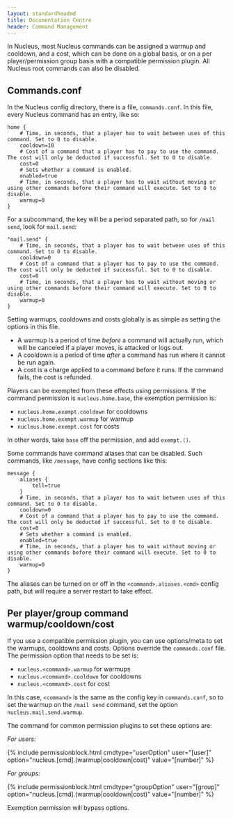 ```yaml
---
layout: standardheadmd
title: Documentation Centre
header: Command Management
---
```


In Nucleus, most Nucleus commands can be assigned a warmup and cooldown, and a cost, which can be done on a global basis, or on a per player/permission group
basis with a compatible permission plugin. All Nucleus root commands can also be disabled.

## Commands.conf

In the Nucleus config directory, there is a file, `commands.conf`. In this file, every Nucleus command has an entry, like so:

```hocon
home {
    # Time, in seconds, that a player has to wait between uses of this command. Set to 0 to disable.
    cooldown=10
    # Cost of a command that a player has to pay to use the command. The cost will only be deducted if successful. Set to 0 to disable.
    cost=0
    # Sets whether a command is enabled.
    enabled=true
    # Time, in seconds, that a player has to wait without moving or using other commands before their command will execute. Set to 0 to disable.
    warmup=0
}
```

For a subcommand, the key will be a period separated path, so for `/mail send`, look for `mail.send`:
 
```
"mail.send" {
    # Time, in seconds, that a player has to wait between uses of this command. Set to 0 to disable.
    cooldown=0
    # Cost of a command that a player has to pay to use the command. The cost will only be deducted if successful. Set to 0 to disable.
    cost=0
    # Time, in seconds, that a player has to wait without moving or using other commands before their command will execute. Set to 0 to disable.
    warmup=0
}
```

Setting warmups, cooldowns and costs globally is as simple as setting the options in this file. 

* A warmup is a period of time _before_ a command will actually run, which will be canceled if a player moves, is attacked or logs out.
* A cooldown is a period of time _after_ a command has run where it cannot be run again.
* A cost is a charge applied to a command before it runs. If the command fails, the cost is refunded.

Players can be exempted from these effects using permissions. If the command permission is `nucleus.home.base`, the exemption permission is:

* `nucleus.home.exempt.cooldown` for cooldowns
* `nucleus.home.exempt.warmup` for warmup 
* `nucleus.home.exempt.cost` for costs  

In other words, take `base` off the permission, and add `exempt.()`.

Some commands have command aliases that can be disabled. Such commands, like `/message`, have config sections like this:
 
```
message {
    aliases {
        tell=true
    }
    # Time, in seconds, that a player has to wait between uses of this command. Set to 0 to disable.
    cooldown=0
    # Cost of a command that a player has to pay to use the command. The cost will only be deducted if successful. Set to 0 to disable.
    cost=0
    # Sets whether a command is enabled.
    enabled=true
    # Time, in seconds, that a player has to wait without moving or using other commands before their command will execute. Set to 0 to disable.
    warmup=0
}
```

The aliases can be turned on or off in the `<command>.aliases.<cmd>` config path, but will require a server restart to take effect.

## Per player/group command warmup/cooldown/cost

If you use a compatible permission plugin, you can use options/meta to set the warmups, cooldowns and costs. Options override the `commands.conf` file.
The permission option that needs to be set is:

* `nucleus.<command>.warmup` for warmups
* `nucleus.<command>.cooldown` for cooldowns
* `nucleus.<command>.cost` for cost

In this case, `<command>` is the same as the config key in `commands.conf`, so to set the warmup on the `/mail send` command, set the option `nucleus.mail.send.warmup`.

The command for common permission plugins to set these options are:

<em>For users:</em>

{% include permissionblock.html cmdtype="userOption" user="[user]" option="nucleus.[cmd].(warmup|cooldown|cost)" value="[number]" %}

<em>For groups:</em>

{% include permissionblock.html cmdtype="groupOption" user="[group]" option="nucleus.[cmd].(warmup|cooldown|cost)" value="[number]" %}

Exemption permission will bypass options.
